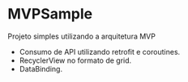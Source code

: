 # MVPSample

Projeto simples utilizando a arquitetura MVP

* Consumo de API utilizando retrofit e coroutines.
* RecyclerView no formato de grid.
* DataBinding.
